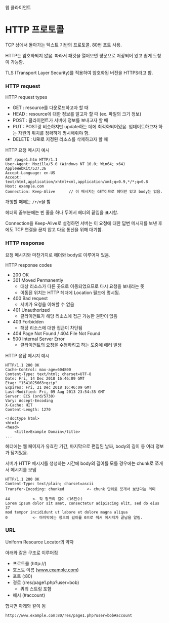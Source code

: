 웹 클라이언트



# HTTP 프로토콜

TCP 상에서 돌아가는 텍스트 기반의 프로토콜. 80번 포트 사용.

HTTP는 암호화되지 않음. 따라서 패킷을 열어보면 평문으로 저장되어 있고 쉽게 도청이 가능함.

TLS (Transport Layer Security)를 적용하여 암호화된 버전을 HTTPS라고 함.



### HTTP request

HTTP request types

* GET : resource를 다운로드하고자 할 때
* HEAD : resource에 대한 정보를 알고자 할 때 (ex. 파일의 크기 정보)
* POST : 클라이언트가 서버에 정보를 보내고자 할 때
* PUT : POST랑 비슷하지만 update하는 데에 최적화되어있음. 업데이트하고자 하는 자원의 위치를 정확하게 명시해줘야 함.
* DELETE : URI로 지정된 리소스를 삭제하고자 할 때



HTTP 요청 메시지 예시

```http
GET /page1.htm HTTP/1.1
User-Agent: Mozilla/5.0 (Windows NT 10.0; Win64; x64) AppleWebKit/537.36
Accept-Language: en-US
Accept: text/html,application/xhtml+xml,application/xml;q=0.9,*/*;q=0.8
Host: example.com
Connection: Keep-Alive		// 이 메시지는 GET이므로 헤더만 있고 body는 없음.
```

개행할 때에는 `/r/n`을 함

헤더의 끝부분에는 빈 줄을 하나 두어서 헤더의 끝임을 표시함.

Connection을 Keep-Alive로 설정하면 서버는 이 요청에 대한 답변 메시지를 보낸 후에도 TCP 연결을 끊지 않고 다음 통신을 위해 대기함.



### HTTP response

요청 메시지와 마찬가지로 헤더와 body로 이루어져 있음.



HTTP response codes

* 200 OK
* 301 Moved Permanently
  * 대상 리소스가 다른 곳으로 이동되었으므로 다시 요청을 보내라는 뜻
  * 이동된 위치는 HTTP 헤더에 Location 필드에 명시됨.
* 400 Bad request
  * 서버가 요청을 이해할 수 없음
* 401 Unauthorized
  * 클라이언트가 해당 리소스에 접근 가능한 권한이 없음
* 403 Forbidden
  * 해당 리소스에 대한 접근이 차단됨
* 404 Page Not Found  / 404 File Not Found
* 500 Internal Server Error
  * 클라이언트의 요청을 수행하려고 하는 도중에 에러 발생



HTTP 응답 메시지 예시

```http
HTTP/1.1 200 OK
Cache-Control: max-age=604800
Content-Type: text/html; charset=UTF-8
Date: Fri, 14 Dec 2018 16:46:09 GMT
Etag: "1541025663+gzip"
Expires: Fri, 21 Dec 2018 16:46:09 GMT
Last-Modified: Fri, 09 Aug 2013 23:54:35 GMT
Server: ECS (ord/5730)
Vary: Accept-Encoding
X-Cache: HIT
Content-Length: 1270

<!doctype html>
<html>
<head>
	<title>Example Domain</title>
...
```

헤더에는 웹 페이지가 유효한 기간, 마지막으로 편집된 날짜, body의 길이 등 여러 정보가 담겨있음.

서버가 HTTP 메시지를 생성하는 시간에 body의 길이를 모를 경우에는 chunk로 쪼개서 메시지를 보냄

```http
HTTP/1.1 200 OK
Content-Type: text/plain; charset=ascii
Transfer-Encoding: chunked 			<- chunk 단위로 쪼개서 보낸다는 의미

44			<- 각 청크의 길이 (16진수)
Lorem ipsum dolor sit amet, consectetur adipiscing elit, sed do eius
37
mod tempor incididunt ut labore et dolore magna aliqua
0			<- 마지막에는 청크의 길이를 0으로 줘서 메시지가 끝남을 알림.
```



### URL

Uniform Resource Locator의 약자

아래와 같은 구조로 이루어짐

* 프로토콜 (http://)
* 호스트 이름 (www.example.com)
* 포트 (:80)
* 경로 (/res/page1.php?user=bob)
  * 쿼리 스트링 포함
* 해시 (#account)

합치면 아래와 같이 됨

```
http://www.example.com:80/res/page1.php?user=bob#account
```

